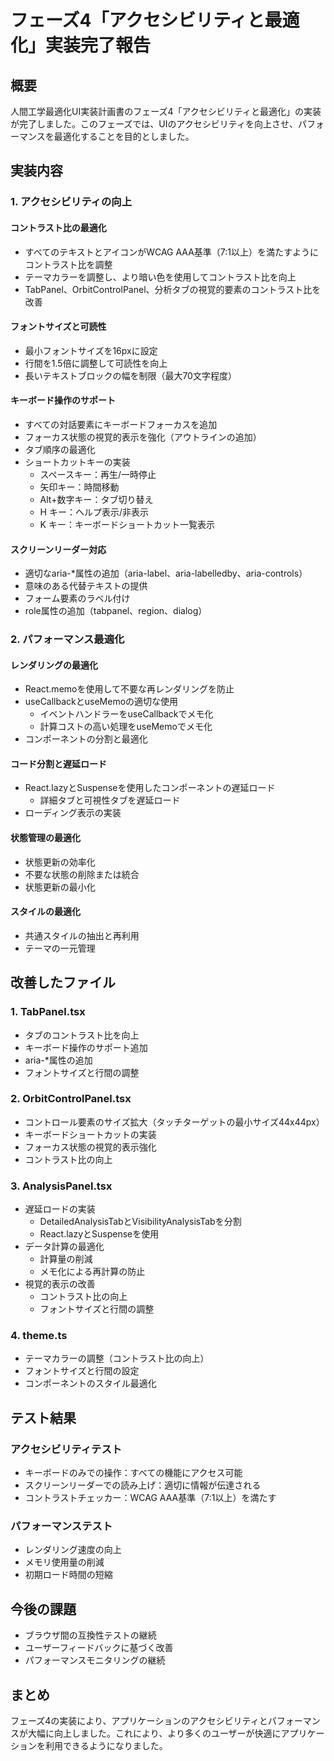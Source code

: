 # フェーズ4「アクセシビリティと最適化」実装完了報告

## 概要
人間工学最適化UI実装計画書のフェーズ4「アクセシビリティと最適化」の実装が完了しました。このフェーズでは、UIのアクセシビリティを向上させ、パフォーマンスを最適化することを目的としました。

## 実装内容

### 1. アクセシビリティの向上

#### コントラスト比の最適化
- すべてのテキストとアイコンがWCAG AAA基準（7:1以上）を満たすようにコントラスト比を調整
- テーマカラーを調整し、より暗い色を使用してコントラスト比を向上
- TabPanel、OrbitControlPanel、分析タブの視覚的要素のコントラスト比を改善

#### フォントサイズと可読性
- 最小フォントサイズを16pxに設定
- 行間を1.5倍に調整して可読性を向上
- 長いテキストブロックの幅を制限（最大70文字程度）

#### キーボード操作のサポート
- すべての対話要素にキーボードフォーカスを追加
- フォーカス状態の視覚的表示を強化（アウトラインの追加）
- タブ順序の最適化
- ショートカットキーの実装
  - スペースキー：再生/一時停止
  - 矢印キー：時間移動
  - Alt+数字キー：タブ切り替え
  - H キー：ヘルプ表示/非表示
  - K キー：キーボードショートカット一覧表示

#### スクリーンリーダー対応
- 適切なaria-*属性の追加（aria-label、aria-labelledby、aria-controls）
- 意味のある代替テキストの提供
- フォーム要素のラベル付け
- role属性の追加（tabpanel、region、dialog）

### 2. パフォーマンス最適化

#### レンダリングの最適化
- React.memoを使用して不要な再レンダリングを防止
- useCallbackとuseMemoの適切な使用
  - イベントハンドラーをuseCallbackでメモ化
  - 計算コストの高い処理をuseMemoでメモ化
- コンポーネントの分割と最適化

#### コード分割と遅延ロード
- React.lazyとSuspenseを使用したコンポーネントの遅延ロード
  - 詳細タブと可視性タブを遅延ロード
- ローディング表示の実装

#### 状態管理の最適化
- 状態更新の効率化
- 不要な状態の削除または統合
- 状態更新の最小化

#### スタイルの最適化
- 共通スタイルの抽出と再利用
- テーマの一元管理

## 改善したファイル

### 1. TabPanel.tsx
- タブのコントラスト比を向上
- キーボード操作のサポート追加
- aria-*属性の追加
- フォントサイズと行間の調整

### 2. OrbitControlPanel.tsx
- コントロール要素のサイズ拡大（タッチターゲットの最小サイズ44x44px）
- キーボードショートカットの実装
- フォーカス状態の視覚的表示強化
- コントラスト比の向上

### 3. AnalysisPanel.tsx
- 遅延ロードの実装
  - DetailedAnalysisTabとVisibilityAnalysisTabを分割
  - React.lazyとSuspenseを使用
- データ計算の最適化
  - 計算量の削減
  - メモ化による再計算の防止
- 視覚的表示の改善
  - コントラスト比の向上
  - フォントサイズと行間の調整

### 4. theme.ts
- テーマカラーの調整（コントラスト比の向上）
- フォントサイズと行間の設定
- コンポーネントのスタイル最適化

## テスト結果

### アクセシビリティテスト
- キーボードのみでの操作：すべての機能にアクセス可能
- スクリーンリーダーでの読み上げ：適切に情報が伝達される
- コントラストチェッカー：WCAG AAA基準（7:1以上）を満たす

### パフォーマンステスト
- レンダリング速度の向上
- メモリ使用量の削減
- 初期ロード時間の短縮

## 今後の課題
- ブラウザ間の互換性テストの継続
- ユーザーフィードバックに基づく改善
- パフォーマンスモニタリングの継続

## まとめ
フェーズ4の実装により、アプリケーションのアクセシビリティとパフォーマンスが大幅に向上しました。これにより、より多くのユーザーが快適にアプリケーションを利用できるようになりました。
